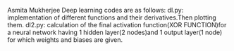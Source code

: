 Asmita Mukherjee
Deep learning codes are as follows:
dl.py: implementation of different functions and their derivatives.Then plotting them.
dl2.py: calculation of the final activation function(XOR FUNCTION)for a neural network having 1 hidden layer(2 nodes)and 1 output layer(1 node) for which weights and biases are given.
